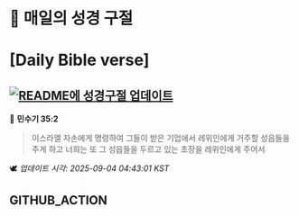 # 🙏 매일의 성경 구절
# [Daily Bible verse]
## [![README에 성경구절 업데이트](https://github.com/DONGSUKA/first_test/actions/workflows/update-readme-bible.yml/badge.svg)](https://github.com/DONGSUKA/first_test/actions/workflows/update-readme-bible.yml)
<!-- START_BIBLE_VERSE -->
📖 **민수기 35:2**
> 이스라엘 자손에게 명령하여 그들이 받은 기업에서 레위인에게 거주할 성읍들을 주게 하고 너희는 또 그 성읍들을 두르고 있는 초장을 레위인에게 주어서

🕊️ _업데이트 시각: 2025-09-04 04:43:01 KST_
  <!-- END_BIBLE_VERSE -->
## GITHUB_ACTION
